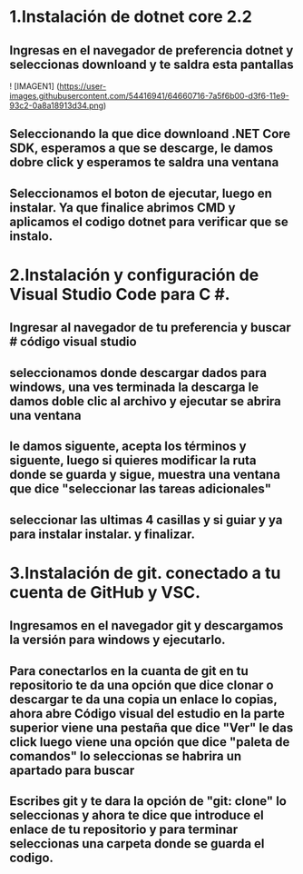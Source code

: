 # 1.Instalación de dotnet core 2.2
## Ingresas en el navegador de preferencia dotnet y seleccionas downloand y te saldra esta pantallas

! [IMAGEN1] (https://user-images.githubusercontent.com/54416941/64660716-7a5f6b00-d3f6-11e9-93c2-0a8a18913d34.png)

## Seleccionando la que dice downloand .NET Core SDK, esperamos a que se descarge, le damos dobre click y esperamos te saldra una ventana 
## Seleccionamos el boton de ejecutar, luego en instalar. Ya que finalice abrimos CMD y aplicamos el codigo dotnet para verificar que se instalo.


# 2.Instalación y configuración de Visual Studio Code para C #.

## Ingresar al navegador de tu preferencia y buscar # código visual studio
## seleccionamos donde descargar dados para windows, una ves terminada la descarga le damos doble clic al archivo y ejecutar se abrira una ventana 
## le damos siguente, acepta los términos y siguente, luego si quieres modificar la ruta donde se guarda y sigue, muestra una ventana que dice "seleccionar las tareas adicionales"
## seleccionar las ultimas 4 casillas y si guiar y ya para instalar instalar. y finalizar.

# 3.Instalación de git. conectado a tu cuenta de GitHub y VSC.

## Ingresamos en el navegador git y descargamos la versión para windows y ejecutarlo.

## Para conectarlos en la cuanta de git en tu repositorio te da una opción que dice clonar o descargar te da una copia un enlace lo copias, ahora abre Código visual del estudio en la parte superior viene una pestaña que dice "Ver" le das click luego viene una opción que dice "paleta de comandos" lo seleccionas se habrira un apartado para buscar 

## Escribes git y te dara la opción de "git: clone" lo seleccionas y ahora te dice que introduce el enlace de tu repositorio y para terminar seleccionas una carpeta donde se guarda el codigo.
